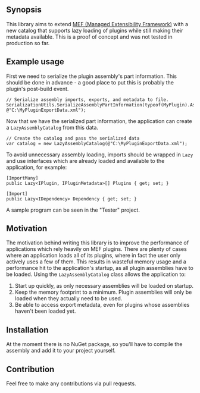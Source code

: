 ## Synopsis

This library aims to extend [MEF (Managed Extensibility Framework)](https://msdn.microsoft.com/en-us/library/dd460648%28v=vs.110%29.aspx) with a new catalog that supports lazy loading of plugins while still making their metadata available.
This is a proof of concept and was not tested in production so far.

## Example usage

First we need to serialize the plugin assembly's part information. This should be done in advance - a good place to put this is probably the plugin's post-build event.
```
// Serialize assembly imports, exports, and metadata to file.
SerializationUtils.SerializeAssemblyPartInformation(typeof(MyPlugin).Assembly, @"C:\MyPluginExportData.xml");
```

Now that we have the serialized part information, the application can create a `LazyAssemblyCatalog` from this data.
```
// Create the catalog and pass the serialized data
var catalog = new LazyAssemblyCatalog(@"C:\MyPluginExportData.xml");
```

To avoid unnecessary assembly loading, imports should be wrapped in `Lazy` and use interfaces which are already loaded and available to the application, for example:
```
[ImportMany]
public Lazy<IPlugin, IPluginMetadata>[] Plugins { get; set; }

[Import]
public Lazy<IDependency> Dependency { get; set; }
```

A sample program can be seen in the "Tester" project.

## Motivation

The motivation behind writing this library is to improve the performance of applications which rely heavily on MEF plugins.
There are plenty of cases where an application loads all of its plugins, where in fact the user only actively uses a few of them. This results in wasteful memory usage and a performance hit to the application's startup, as all plugin assemblies have to be loaded.
Using the `LazyAssemblyCatalog` class allows the application to:

1. Start up quickly, as only necessary assemblies will be loaded on startup.
2. Keep the memory footprint to a minimum. Plugin assemblies will only be loaded when they actually need to be used.
3. Be able to access export metadata, even for plugins whose assemblies haven't been loaded yet.

## Installation

At the moment there is no NuGet package, so you'll have to compile the assembly and add it to your project yourself.

## Contribution

Feel free to make any contributions via pull requests.
